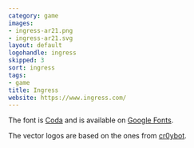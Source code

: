 ```yaml
---
category: game
images:
- ingress-ar21.png
- ingress-ar21.svg
layout: default
logohandle: ingress
skipped: 3
sort: ingress
tags:
- game
title: Ingress
website: https://www.ingress.com/
---
```


The font is [Coda](http://code.newtypography.co.uk/coda-font-ingress/) and is available on [Google Fonts](http://www.google.com/fonts/specimen/Coda).

The vector logos are based on the ones from [cr0ybot](http://cr0ybot.github.io/ingress-logos/).
